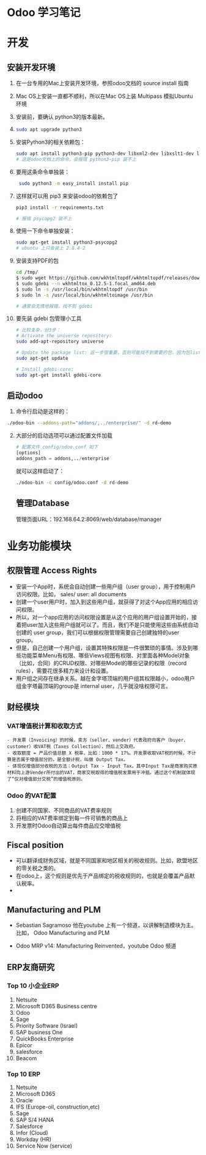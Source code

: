 # Odoo 学习笔记

# 开发

## 安装开发环境

1. 在一台专用的Mac上安装开发环境，参照odoo文档的 source install 指南

2. Mac OS上安装一直都不顺利，所以在Mac OS上装 Multipass 模拟Ubuntu 环境

3. 安装前，要确认 python3的版本最新。

4. ```sh
   sudo apt upgrade python3
   ```

5. 安装Python3的相关依赖包：

   ```sh
   sudo apt install python3-pip python3-dev libxml2-dev libxslt1-dev libldap2-dev libsasl2-dev libssl-dev libpq-dev libjpeg-dev
   # 这是odoo文档上的命令，会报错 python3-pip 装不上
   ```


6. 要用这条命令单独装：

   ```sh
   	sudo python3 -m easy_install install pip
   ```

   

7. 这样就可以用 pip3 来安装odoo的依赖包了

	 ```sh
   pip3 install -r requirements.txt
   
   # 报错 psycopg2 装不上 
   ```
   
8. 使用一下命令单独安装：

	```sh
   sudo apt-get install python3-psycopg2
   # ubuntu 上只会装上 2.8.4-2
   ```

9. 安装支持PDF的包

	 ```sh
     cd /tmp/
    $ sudo wget https://github.com/wkhtmltopdf/wkhtmltopdf/releases/download/0.12.5/wkhtmltox_0.12.5-1.focal_amd64.deb
    $ sudo gdebi --n wkhtmltox_0.12.5-1.focal_amd64.deb
    $ sudo ln -s /usr/local/bin/wkhtmltopdf /usr/bin
    $ sudo ln -s /usr/local/bin/wkhtmltoimage /usr/bin
    
    # 通常会无情地报错，找不到 gdebi
    ```

10. 要先装 gdebi 包管理小工具

	```sh
    # 比较复杂，分3步：
    # Activate the universe repository:
    sudo add-apt-repository universe
    
    # Update the package list: 这一步很重要，否则可能找不到需要的包，因为包list不是最新的
    sudo apt-get update
    
    # Install gdebi-core:
    sudo apt-get install gdebi-core
    ```



## 启动odoo

1. 命令行启动是这样的：

```sh
./odoo-bin --addons-path="addons/,../enterprise/" -d rd-demo
```

2. 大部分的启动选项可以通过配置文件加载

   ```python
   # 配置文件 config/odoo.conf 如下
   [options]
   addons_path = addons,../enterprise
   
   ```

   就可以这样启动了：

   ```sh
   ./odoo-bin -c config/odoo.conf -d rd-demo
   ```

   

   ## 管理Database

   管理页面URL：192.168.64.2:8069/web/database/manager

   



# 业务功能模块




## 权限管理 Access Rights

- 安装一个App时，系统会自动创建一些用户组（user group），用于控制用户访问权限。比如， sales/ user: all documents
- 创建一个user用户时，加入到这些用户组，就获得了对这个App应用的相应访问权限。
- 所以，对一个app应用的访问权限设置是从这个应用的用户组设置开始的，接着把user加入这些用户组就可以了。而且，我们不是只能使用这些由系统自动创建的 user group，我们可以根据权限管理需要自己创建独特的user group。
- 但是，自己创建一个用户组，设置其特殊权限是一件很繁琐的事情。涉及到哪些功能菜单Menu有权限、哪些Views视图有权限、对里面各种Model对象（比如，合同）的CRUD权限、对哪些Model的哪些记录的权限（record rules），需要花很多精力来设计和设置。
- 用户组之间存在继承关系。越在金字塔顶端的用户组其权限越小，odoo用户组金字塔最顶端的group是 internal user，几乎就没啥权限可言。



## 财经模块

### VAT增值税计算和收取方式

	- 开发票（Invoicing）的时候，卖方（seller、vender）代表政府向客户（buyer、customer）收VAT税（Taxes Collection），然后上交政府。
	- 收取额度 = 产品价值总额 X 税率，比如：1000 * 17%。开发票收取VAT税的时候，不计算是否属于增值部分的，是全额计税，叫做 Output Tax。
	- 体现仅增值部分收税的方法：Output Tax - Input Tax。其中Input Tax是商家购买原材料向上游Vender所付出的VAT，商家交税取得的增值税发票用于冲抵。通过这个机制就体现了“仅对增值部分交税”的增值税原则。

### Odoo 的VAT配置

1. 创建不同国家、不同商品的VAT费率规则
2. 将相应的VAT费率绑定到每一件可销售的商品上
3. 开发票时Odoo自动算出每件商品应交增值税

## Fiscal position

- 可以翻译成财务区域，就是不同国家和地区相关的税收规则。比如，欧盟地区的零关税之类的。
- 在odoo上，这个规则是优先于产品绑定的税收规则的，也就是会覆盖产品默认税率。
- 

## Manufacturing and PLM
-  Sebastian Sagramoso 他在youtube 上有一个频道，以讲解制造模块为主。比如， Odoo Manufacturing and PLM 

- Odoo MRP v14: Manufacturing Reinvented，youtube Odoo 频道



## ERP友商研究



### Top 10 小企业ERP

1. Netsuite
2. Microsoft D365 Business centre
3. Odoo
4. Sage
5. Priority Software (Israel)
6. SAP business One
7. QuickBooks Enterprise
8. Epicor
9. salesforce
10. Beacom



### Top 10 ERP

1. Netsuite
2. Microsoft D365
3. Oracle
4. IFS (Europe-oil, construction,etc)
5. Sage
6. SAP S/4 HANA
7. Salesforce
8. Infor (Cloud)
9. Workday (HR)
10. Service Now (service)

## 